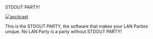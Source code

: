 STDOUT PARTY!

[![asciicast](https://asciinema.org/a/a40u1xn1wb9ujcbdcsx45uxio.png)](https://asciinema.org/a/a40u1xn1wb9ujcbdcsx45uxio)

This is the STDOUT PARTY, the software that makes your LAN Parties unique.
No LAN Party is a party without STDOUT PARTY!

